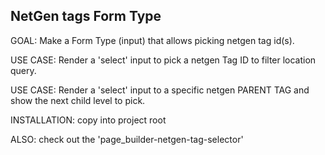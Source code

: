 ## NetGen tags Form Type

GOAL: Make a Form Type (input) that allows picking netgen tag id(s).

USE CASE: Render a 'select' input to pick a netgen Tag ID to filter location query.

USE CASE: Render a 'select' input to a specific netgen PARENT TAG and show the next child level to pick.

INSTALLATION: copy into project root

ALSO: check out the 'page_builder-netgen-tag-selector' 
